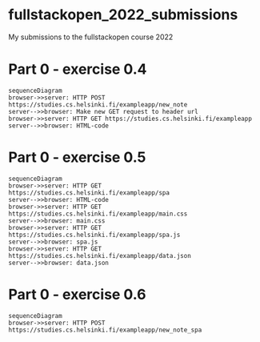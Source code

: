 # fullstackopen_2022_submissions
My submissions to the fullstackopen course 2022

# Part 0 - exercise 0.4
```mermaid
sequenceDiagram
browser->>server: HTTP POST https://studies.cs.helsinki.fi/exampleapp/new_note
server-->>browser: Make new GET request to header url
browser->>server: HTTP GET https://studies.cs.helsinki.fi/exampleapp
server-->>browser: HTML-code
```
# Part 0 - exercise 0.5
```mermaid
sequenceDiagram
browser->>server: HTTP GET https://studies.cs.helsinki.fi/exampleapp/spa
server-->>browser: HTML-code
browser->>server: HTTP GET https://studies.cs.helsinki.fi/exampleapp/main.css
server-->>browser: main.css
browser->>server: HTTP GET https://studies.cs.helsinki.fi/exampleapp/spa.js
server-->>browser: spa.js
browser->>server: HTTP GET https://studies.cs.helsinki.fi/exampleapp/data.json
server-->>browser: data.json
```
# Part 0 - exercise 0.6
```mermaid
sequenceDiagram
browser->>server: HTTP POST https://studies.cs.helsinki.fi/exampleapp/new_note_spa
```
